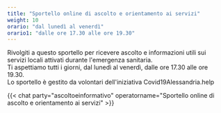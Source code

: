 ```yaml
---
title: "Sportello online di ascolto e orientamento ai servizi"
weight: 10
orario: "dal lunedì al venerdì"
orario1: "dalle ore 17.30 alle ore 19.30"
---
```


Rivolgiti a questo sportello per ricevere ascolto e informazioni utili sui servizi locali attivati durante l'emergenza sanitaria.  
Ti aspettiamo tutti i giorni, dal lunedì al venerdì, dalle ore 17.30 alle ore 19.30.  
Lo sportello è gestito da volontari dell'iniziativa Covid19Alessandria.help

{{< chat party="ascoltoeinformativo" operatorname="Sportello online di ascolto e orientamento ai servizi" >}}
